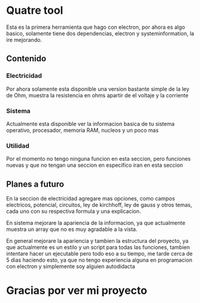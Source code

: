 <h1>Quatre tool </h1>
<p>Esta es la primera herramienta que hago con electron, por ahora es algo basico, solamente tiene dos dependencias, electron y systeminformation, la ire mejorando.</p>
<h2>Contenido</h2>
<h3>Electricidad</h3>
<p>Por ahora solamente esta disponible una version bastante simple de la ley de Ohm, muestra la resistencia en ohms apartir de el voltaje y la corriente</p>
<h3>Sistema</h3>
<p>Actualmente esta disponible ver la informacion basica de tu sistema operativo, procesador, memoria RAM, nucleos y un poco mas </p>
<h3>Utilidad</h3>
<p>Por el momento no tengo ninguna funcion en esta seccion, pero funciones nuevas y que no tengan una seccion en especifico iran en esta seccion </p>

<h2>Planes a futuro</h2>
<p>En la seccion de electricidad agregare mas opciones, como campos electricos, potencial, circuitos, ley de kirchhoff, ley de gauss y otros temas, cada uno con su respectiva formula y una explicacion.</p>

<p>En sistema mejorare la apariencia de la informacion, ya que actualmente muestra un array que no es muy agradable a la vista. </p>

<p>En general mejorare la apariencia y tambien la estructura del proyecto, ya que actualmente es un estilo y un script para todas las funciones, tambien intentare hacer un ejecutable pero todo eso a su tiempo, me tarde cerca de 5 dias haciendo esto, ya que no tengo experiencia alguna en programacion con electron y simplemente soy alguien autodidacta</p>

<h1>Gracias por ver mi proyecto</h2>



